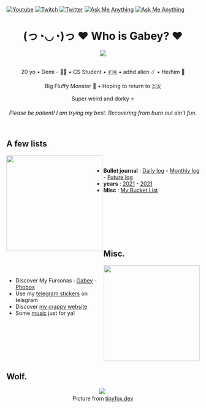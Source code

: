 [![Youtube](https://img.shields.io/badge/-Youtube-FF0000?style=flat-square)](https://www.youtube.com/channel/UCjEk_RuTxC9qRqNHSCD6Avg)
[![Twitch](https://img.shields.io/badge/-Twitch-6441a5?style=flat-square)](https://twitch.com/onetrickwolfy)
[![Twitter](https://img.shields.io/badge/-Twitter-1DA1F2?style=flat-square)](https://twitter.com/onetrickwolfy)
[![Ask Me Anything](https://img.shields.io/badge/Ask%20me%20anything-FE346E?style=flat-square)](https://tellonym.me/onetrickwolfy)
[![Ask Me Anything](https://img.shields.io/badge/-Discord:%20Gabey%238950-1e2124?style=flat-square)](https://www.youtube.com/watch?v=TS2fpEwJewA)


<div align='center'>
  <h1>(っ◔◡◔)っ ♥ Who is Gabey? ♥</h1>
  <img src="https://pbs.twimg.com/profile_banners/1392194599175794688/1649188059/1500x500" />
  <br><br>
  <p>20 yo • Demi - 🏳️‍🌈 • CS Student • 🇫🇷  • adhd alien ☄️ • He/him 🌸 </p>
  <p>Big Fluffy Monster 🐺 • Hoping to return to 🇨🇦</p>
  <p>Super weird and dorky ⭐</p>
  <p><i>Please be patient! I am trying my best. Recovering from burn out ain't fun.</i></p>
</div>&nbsp;

## A few lists 
<img height="250" align='left' src="https://raw.githubusercontent.com/onetrickwolfy/onetrickwolfy/main/assets/B3.png"/>&nbsp;
+ **Bullet journal** : 
[Daily log](bullet-journal/daily-log.md) - 
[Monthly log](bullet-journal/monthly-log.md) - 
[Future log](bullet-journal/future-log.md)
+ **years** : 
[2021](lists/2021/) -
[2021](lists/2022/) 
+ **Misc** : [My Bucket List](lists/bucket-list.md)


<br /><br /><br /><br /><br /><br />

## Misc. 
<img height="250" align='right' src="https://raw.githubusercontent.com/onetrickwolfy/onetrickwolfy/main/assets/B4.png"/>&nbsp;
+ Discover My Fursonas : [Gabey](https://onetrickwolfy.me/fursona-gallery) - [Phobos](https://onetrickwolfy.me/fursona-gallery)
+ Use my [telegram stickers](https://bit.ly/3rt9R56) on telegram 
+ Discover [my crappy website](https://onetrickwolfy.me)
+ Some [music](https://www.youtube.com/watch?v=YITP0roprFM) just for ya!

<br /><br /><br /><br /><br /><br />

## Wolf.
<div align='center'>
  <img   src="https://api.tinyfox.dev/img?animal=wolf"/>&nbsp;
  <legend>Picture from <a href='https://tinyfox.dev/'>tinyfox.dev</a></legend>
</div>



